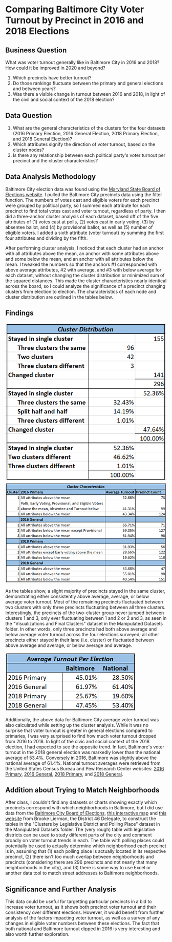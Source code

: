 # Comparing Baltimore City Voter Turnout by Precinct in 2016 and 2018 Elections

## Business Question
What was voter turnout generally like in Baltimore City in 2016 and 2018? How could it be improved in 2020 and beyond?
1. Which precincts have better turnout? 
2. Do those rankings fluctuate between the primary and general elections and between years? 
3. Was there a visible change in turnout between 2016 and 2018, in light of the civil and social context of the 2018 election?

## Data Question
1. What are the general characteristics of the clusters for the four datasets (2016 Primary Election, 2016 General Election, 2018 Primary Election, and 2018 General Election)?
2. Which attributes signify the direction of voter turnout, based on the cluster nodes?
3. Is there any relationship between each political party's voter turnout per precinct and the cluster characteristics?

## Data Analysis Methodology
Baltimore City election data was found using the [Maryland State Board of Elections website](https://elections.maryland.gov/elections/2016/index.html "State Board of Elections").
I pulled the Baltimore City precincts data using the filter function. The numbers of votes cast and eligible voters for each precinct were grouped by political party, so I summed each attribute for each precinct to find total votes cast and voter turnout, regardless of party. I then did a three-anchor cluster analysis of each dataset, based off of the five attributes of (1) votes cast at polls, (2) votes cast in early voting, (3) by absentee ballot, and (4) by provisional ballot, as well as (5) number of eligible voters. I added a sixth attribute (voter turnout) by summing the first four attributes and dividing by the fifth.

After performing cluster analysis, I noticed that each cluster had an anchor with all attributes above the mean, an anchor with some attributes above and some below the mean, and an anchor with all attributes below the mean. I tweaked the numbers so that the anchors #1 corresponded with above average attributes, #2 with average, and #3 with below average for each dataset, without changing the cluster distribution or minimized sum of the squared distances. This made the cluster characteristics nearly identical across the board, so I could analyze the significance of a precinct changing clusters from election to election. The characteristics of each node and cluster distribution are outlined in the tables below.

## Findings
![](Visualizations/Cluster_Distribution.PNG)
![](Visualizations/Cluster_Characteristics3.PNG)

As the tables show, a slight majority of precincts stayed in the same cluster, demonstrating either consistently above average, average, or below average voter turnout. Most of the remaining precincts fluctuated between two clusters with only three precincts fluctuating between all three clusters. Interestingly, the precincts of the two-cluster group never jumped between clusters 1 and 3, only ever fluctuating between 1 and 2 or 2 and 3, as seen in the "Visualizations and Final Clusters" dataset in the Manipulated Datasets folder. In other words, only three precincts had both above average and below average voter turnout across the four elections surveyed; all other precincts either stayed in their lane (i.e. cluster) or fluctuated between above average and average, or below average and average.

![](Visualizations/Average_Turnout.PNG)

Additionally, the above data for Baltimore City average voter turnout was also calculated while setting up the cluster analysis. While it was no surprise that voter turnout is greater in general elections compared to primaries, I was very surprised to find how much voter turnout dropped from 2016 to 2018. In light of the civic and social context of the 2018 election, I had expected to see the opposite trend. In fact, Baltimore's voter turnout in the 2018 general election was markedly lower than the national average of 53.4%. Conversely in 2016, Baltimore was slightly above the national average of 61.4%. National turnout averages were retrieved from the United States Census Bureau and Pew Research Center websites: [2016 Primary](https://www.pewresearch.org/fact-tank/2016/06/10/turnout-was-high-in-the-2016-primary-season-but-just-short-of-2008-record/ft_16-06-08_primaryturnout/), [2016 General](https://www.census.gov/newsroom/blogs/random-samplings/2017/05/voting_in_america.html), [2018 Primary](https://www.pewresearch.org/fact-tank/2018/10/03/turnout-in-this-years-u-s-house-primaries-rose-sharply-especially-on-the-democratic-side/), and [2018 General](https://www.census.gov/library/stories/2019/04/behind-2018-united-states-midterm-election-turnout.html).

## Addition about Trying to Match Neighborhoods
After class, I couldn't find any datasets or charts showing exactly which precincts correspond with which neighborhoods in Baltimore, but I did use data from the [Baltimore City Board of Elections](https://boe.baltimorecity.gov/boe-polling-locations), [this interactive map](http://mdpgis.mdp.state.md.us/Legis_District/index.html) and [this website](http://www.brookelierman.com/district-46/) from Brooke Lierman, the District 46 Delegate, to construct the tables in the "Clusters by Legislative District and Polling Place" dataset in the Manipulated Datasets folder. The (very rough) table with legislative districts can be used to study different parts of the city and comment broadly on voter turnout trends in each. The table with polling places could potentially be used to actually determine which neighborhood each precinct is in, assuming that (1) each polling place is actually located in its respective precinct, (2) there isn't too much overlap between neighborhoods and precincts (considering there are 296 precincts and not nearly that many neighborhoods in the city), and (3) there is some way to use Excel or another data tool to match street addresses to Baltimore neighborhoods.

## Significance and Further Analysis
This data could be useful for targetting particular precincts in a bid to increase voter turnout, as it shows both precinct voter turnout and their consistency over different elections. However, it would benefit from further analysis of the factors impacting voter turnout, as well as a survey of any changes in eligible voter numbers between these elections. The fact that both national and Baltimore turnout dipped in 2016 is very interesting and also worth further exploration.
